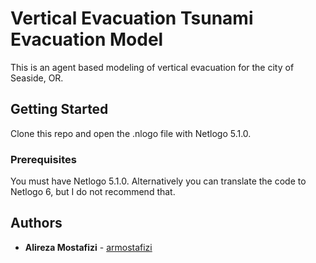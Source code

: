 # Vertical Evacuation Tsunami Evacuation Model

This is an agent based modeling of vertical evacuation for the city of Seaside, OR.

## Getting Started

Clone this repo and open the .nlogo file with Netlogo 5.1.0.

### Prerequisites

You must have Netlogo 5.1.0. Alternatively you can translate the code to Netlogo 6, but I do not recommend that.

## Authors

* **Alireza Mostafizi** - [armostafizi](https://github.com/armostafizi)
